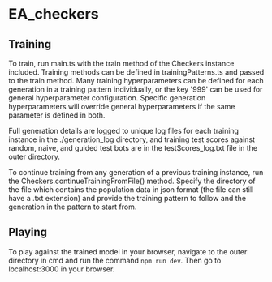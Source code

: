 # EA_checkers

## Training
To train, run main.ts with the train method of the Checkers instance included.
Training methods can be defined in trainingPatterns.ts and passed to the train method.
Many training hyperparameters can be defined for each generation in a training pattern individually, or the key '999' can be used for general hyperparameter configuration. Specific generation hyperparameters will override general hyperparameters if the same parameter is defined in both.

Full generation details are logged to unique log files for each training instance in the ./generation_log directory, and training test scores against random, naive, and guided test bots are in the testScores_log.txt file in the outer directory.

To continue training from any generation of a previous training instance, run the Checkers.continueTrainingFromFile() method. Specify the directory of the file which contains the population data in json format (the file can still have a .txt extension) and provide the training pattern to follow and the generation in the pattern to start from.


## Playing
To play against the trained model in your browser, navigate to the outer directory in cmd and run the command `npm run dev`. Then go to localhost:3000 in your browser.